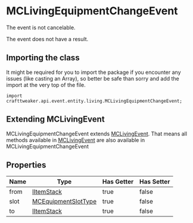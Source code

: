 # MCLivingEquipmentChangeEvent

The event is not cancelable.

The event does not have a result.

## Importing the class

It might be required for you to import the package if you encounter any issues (like casting an Array), so better be safe than sorry and add the import at the very top of the file.
```zenscript
import crafttweaker.api.event.entity.living.MCLivingEquipmentChangeEvent;
```


## Extending MCLivingEvent

MCLivingEquipmentChangeEvent extends [MCLivingEvent](/vanilla/api/event/entity/MCLivingEvent). That means all methods available in [MCLivingEvent](/vanilla/api/event/entity/MCLivingEvent) are also available in MCLivingEquipmentChangeEvent

## Properties

| Name | Type | Has Getter | Has Setter |
|------|------|------------|------------|
| from | [IItemStack](/vanilla/api/items/IItemStack) | true | false |
| slot | [MCEquipmentSlotType](/vanilla/api/util/MCEquipmentSlotType) | true | false |
| to | [IItemStack](/vanilla/api/items/IItemStack) | true | false |


